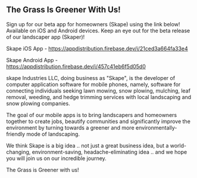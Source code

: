 ## The Grass Is Greener With Us! 

Sign up for our beta app for homeowners (Skape) using the link below! Available on iOS and Android devices. Keep an eye out for the beta release of our landscaper app (Skaper)!

Skape iOS App - https://appdistribution.firebase.dev/i/21ced3a664fa33e4

Skape Android App - https://appdistribution.firebase.dev/i/457c41eb6f5d05d0

skape Industries LLC, doing business as "Skape", is the developer of computer application software for mobile phones, 
namely, software for connecting individuals seeking lawn mowing, snow plowing, mulching, leaf removal, weeding, and hedge trimming services 
with local landscaping and snow plowing companies. 

The goal of our mobile apps is to bring landscapers and homeowners together to create jobs, beautify communities and significantly improve the environment by turning towards a greener and more environmentally-friendly mode of landscaping. 

We think Skape is a big idea .. not just a great business idea, but a world-changing, environment-saving, headache-eliminating idea .. and we hope you will join us on our incredible journey.

The Grass is Greener with us!
